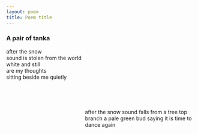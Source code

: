 ```yaml
---
layout: poem
title: Poem title
---
```


### A pair of tanka

after the snow  
sound is stolen from the world  
white and still  
are my thoughts  
sitting beside me quietly  

&nbsp;

&nbsp;




<span style ="display:inline-block;margin-left:15em;">
after the snow  
sound falls from a tree top branch  
a pale green bud  
saying it is time  
to dance again  
</span>


